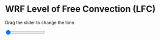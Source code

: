 <h1>WRF Level of Free Convection (LFC)</h1>
<p>Drag the slider to change the time</p>

<div class="slidecontainer">
<input oninput='setImage(this)' class="slider" type="range" min="0" max="49" value="0" step="1" />
<img id='img'/>
</div>

<script>
var img = document.getElementById('img');
var img_array = ['/assets/images/wrf/lc_wrfout_d01_2020-02-12_12:00:00.png',
'/assets/images/wrf/lc_wrfout_d01_2020-02-12_13:00:00.png',
'/assets/images/wrf/lc_wrfout_d01_2020-02-12_14:00:00.png',
'/assets/images/wrf/lc_wrfout_d01_2020-02-12_15:00:00.png',
'/assets/images/wrf/lc_wrfout_d01_2020-02-12_16:00:00.png',
'/assets/images/wrf/lc_wrfout_d01_2020-02-12_17:00:00.png',
'/assets/images/wrf/lc_wrfout_d01_2020-02-12_18:00:00.png',
'/assets/images/wrf/lc_wrfout_d01_2020-02-12_19:00:00.png',
'/assets/images/wrf/lc_wrfout_d01_2020-02-12_20:00:00.png',
'/assets/images/wrf/lc_wrfout_d01_2020-02-12_21:00:00.png',
'/assets/images/wrf/lc_wrfout_d01_2020-02-12_22:00:00.png',
'/assets/images/wrf/lc_wrfout_d01_2020-02-12_23:00:00.png',
'/assets/images/wrf/lc_wrfout_d01_2020-02-13_00:00:00.png',
'/assets/images/wrf/lc_wrfout_d01_2020-02-13_01:00:00.png',
'/assets/images/wrf/lc_wrfout_d01_2020-02-13_02:00:00.png',
'/assets/images/wrf/lc_wrfout_d01_2020-02-13_03:00:00.png',
'/assets/images/wrf/lc_wrfout_d01_2020-02-13_04:00:00.png',
'/assets/images/wrf/lc_wrfout_d01_2020-02-13_05:00:00.png',
'/assets/images/wrf/lc_wrfout_d01_2020-02-13_06:00:00.png',
'/assets/images/wrf/lc_wrfout_d01_2020-02-13_07:00:00.png',
'/assets/images/wrf/lc_wrfout_d01_2020-02-13_08:00:00.png',
'/assets/images/wrf/lc_wrfout_d01_2020-02-13_09:00:00.png',
'/assets/images/wrf/lc_wrfout_d01_2020-02-13_10:00:00.png',
'/assets/images/wrf/lc_wrfout_d01_2020-02-13_11:00:00.png',
'/assets/images/wrf/lc_wrfout_d01_2020-02-13_12:00:00.png',
'/assets/images/wrf/lc_wrfout_d01_2020-02-13_13:00:00.png',
'/assets/images/wrf/lc_wrfout_d01_2020-02-13_14:00:00.png',
'/assets/images/wrf/lc_wrfout_d01_2020-02-13_15:00:00.png',
'/assets/images/wrf/lc_wrfout_d01_2020-02-13_16:00:00.png',
'/assets/images/wrf/lc_wrfout_d01_2020-02-13_17:00:00.png',
'/assets/images/wrf/lc_wrfout_d01_2020-02-13_18:00:00.png',
'/assets/images/wrf/lc_wrfout_d01_2020-02-13_19:00:00.png',
'/assets/images/wrf/lc_wrfout_d01_2020-02-13_20:00:00.png',
'/assets/images/wrf/lc_wrfout_d01_2020-02-13_21:00:00.png',
'/assets/images/wrf/lc_wrfout_d01_2020-02-13_22:00:00.png',
'/assets/images/wrf/lc_wrfout_d01_2020-02-13_23:00:00.png',
'/assets/images/wrf/lc_wrfout_d01_2020-02-14_00:00:00.png',
'/assets/images/wrf/lc_wrfout_d01_2020-02-14_01:00:00.png',
'/assets/images/wrf/lc_wrfout_d01_2020-02-14_02:00:00.png',
'/assets/images/wrf/lc_wrfout_d01_2020-02-14_03:00:00.png',
'/assets/images/wrf/lc_wrfout_d01_2020-02-14_04:00:00.png',
'/assets/images/wrf/lc_wrfout_d01_2020-02-14_05:00:00.png',
'/assets/images/wrf/lc_wrfout_d01_2020-02-14_06:00:00.png',
'/assets/images/wrf/lc_wrfout_d01_2020-02-14_07:00:00.png',
'/assets/images/wrf/lc_wrfout_d01_2020-02-14_08:00:00.png',
'/assets/images/wrf/lc_wrfout_d01_2020-02-14_09:00:00.png',
'/assets/images/wrf/lc_wrfout_d01_2020-02-14_10:00:00.png',
'/assets/images/wrf/lc_wrfout_d01_2020-02-14_11:00:00.png',
'/assets/images/wrf/lc_wrfout_d01_2020-02-14_12:00:00.png',];
function setImage(obj)
{
        var value = obj.value;
        img.src = img_array[value];

}
</script>

